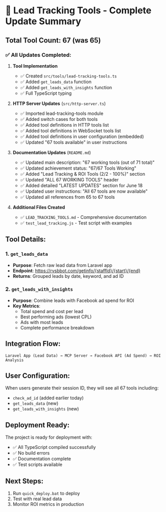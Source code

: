 # 🎯 Lead Tracking Tools - Complete Update Summary

## Total Tool Count: 67 (was 65)

### ✅ All Updates Completed:

1. **Tool Implementation**
   - ✅ Created `src/tools/lead-tracking-tools.ts`
   - ✅ Added `get_leads_data` function
   - ✅ Added `get_leads_with_insights` function
   - ✅ Full TypeScript typing

2. **HTTP Server Updates** (`src/http-server.ts`)
   - ✅ Imported lead-tracking-tools module
   - ✅ Added switch cases for both tools
   - ✅ Added tool definitions in HTTP tools list
   - ✅ Added tool definitions in WebSocket tools list
   - ✅ Added tool definitions in user configuration (embedded)
   - ✅ Updated "67 tools available" in user instructions

3. **Documentation Updates** (`README.md`)
   - ✅ Updated main description: "67 working tools (out of 71 total)"
   - ✅ Updated achievement status: "67/67 Tools Working"
   - ✅ Added "Lead Tracking & ROI Tools (2/2 - 100%)" section
   - ✅ Updated "ALL 67 WORKING TOOLS" header
   - ✅ Added detailed "LATEST UPDATES" section for June 18
   - ✅ Updated user instructions: "All 67 tools are now available"
   - ✅ Updated all references from 65 to 67 tools

4. **Additional Files Created**
   - ✅ `LEAD_TRACKING_TOOLS.md` - Comprehensive documentation
   - ✅ `test_lead_tracking.js` - Test script with examples

## Tool Details:

### 1. `get_leads_data`
- **Purpose**: Fetch raw lead data from Laravel app
- **Endpoint**: https://rvsbbot.com/getinfo/{staffId}/{start}/{end}
- **Returns**: Grouped leads by date, keyword, and ad ID

### 2. `get_leads_with_insights`
- **Purpose**: Combine leads with Facebook ad spend for ROI
- **Key Metrics**:
  - Total spend and cost per lead
  - Best performing ads (lowest CPL)
  - Ads with most leads
  - Complete performance breakdown

## Integration Flow:
```
Laravel App (Lead Data) → MCP Server → Facebook API (Ad Spend) → ROI Analysis
```

## User Configuration:
When users generate their session ID, they will see all 67 tools including:
- `check_ad_id` (added earlier today)
- `get_leads_data` (new)
- `get_leads_with_insights` (new)

## Deployment Ready:
The project is ready for deployment with:
- ✅ All TypeScript compiled successfully
- ✅ No build errors
- ✅ Documentation complete
- ✅ Test scripts available

## Next Steps:
1. Run `quick_deploy.bat` to deploy
2. Test with real lead data
3. Monitor ROI metrics in production
